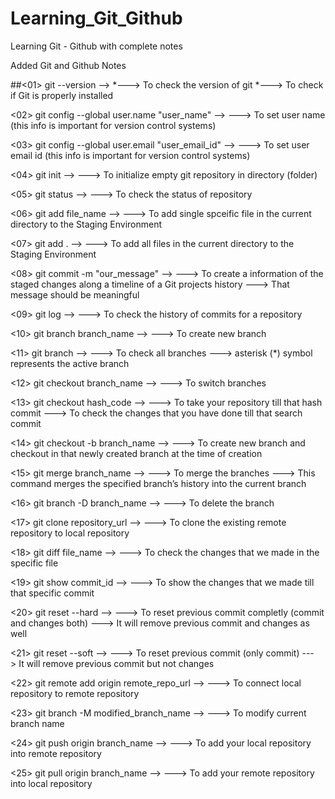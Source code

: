 # Learning_Git_Github
Learning Git - Github with complete notes

Added Git and Github Notes

##<01> git --version -->
*---> To check the version of git 
*---> To check if Git is properly installed

<02> git config --global user.name "user_name" -->
---> To set user name (this info is important for version control systems)

<03> git config --global user.email "user_email_id" -->
---> To set user email id (this info is important for version control systems)

<04> git init -->
---> To initialize empty git repository in directory (folder)

<05> git status -->
---> To check the status of repository

<06> git add file_name -->
---> To add single spceific file in the current directory to the Staging Environment

<07> git add . -->
---> To add all files in the current directory to the Staging Environment

<08> git commit -m "our_message" -->
---> To create a information of the staged changes along a timeline of a Git projects history
---> That message should be meaningful

<09> git log -->
---> To check the history of commits for a repository

<10> git branch branch_name -->
---> To create new branch 

<11> git branch -->
---> To check all branches
---> asterisk (*) symbol represents the active branch

<12> git checkout branch_name -->
---> To switch branches 

<13> git checkout hash_code -->
---> To take your repository till that hash commit
---> To check the changes that you have done till that search commit

<14> git checkout -b branch_name -->
---> To create new branch and checkout in that newly created branch at the time of creation

<15> git merge branch_name -->
---> To merge the branches 
---> This command merges the specified branch’s history into the current branch

<16> git branch -D branch_name -->
---> To delete the branch

<17> git clone repository_url -->
---> To clone the existing remote repository to local repository

<18> git diff file_name -->
---> To check the changes that we made in the specific file

<19> git show commit_id -->
---> To show the changes that we made till that specific commit

<20> git reset --hard -->
---> To reset previous commit completly (commit and changes both)
---> It will remove previous commit and changes as well

<21> git reset --soft -->
---> To reset previous commit (only commit)
---> It will remove previous commit but not changes

<22> git remote add origin remote_repo_url -->
---> To connect local repository to remote repository

<23> git branch -M modified_branch_name -->
---> To modify current branch name

<24> git push origin branch_name -->
---> To add your local repository into remote repository

<25> git pull origin branch_name -->
---> To add your remote repository into local repository

